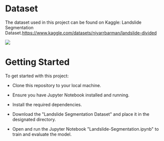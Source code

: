 # Dataset
The dataset used in this project can be found on Kaggle: Landslide Segmentation Dataset.https://www.kaggle.com/datasets/niyarrbarman/landslide-divided

<img src="https://i.imgur.com/Dq3XSqx.png">

# Getting Started
To get started with this project:

- Clone this repository to your local machine.
  
- Ensure you have Jupyter Notebook installed and running.
- Install the required dependencies.
- Download the "Landslide Segmentation Dataset" and place it in the designated directory.
- Open and run the Jupyter Notebook "Landslide-Segmentation.ipynb" to train and evaluate the model.

